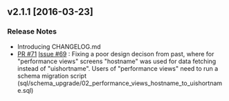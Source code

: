 ## v2.1.1 [2016-03-23]

### Release Notes

- Introducing CHANGELOG.md
- [PR #71](https://github.com/zalando/PGObserver/pull/71) [Issue #69](https://github.com/zalando/PGObserver/issues/69) : Fixing a poor design decison from past, where for "performance views" screens "hostname" was used for data fetching instead of "uishortname".
Users of "performance views" need to run a schema migration script (sql/schema_upgrade/02_performance_views_hostname_to_uishortname.sql)
